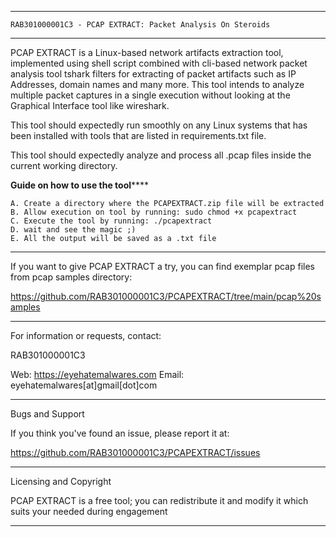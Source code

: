 ********************************************************************************
	RAB301000001C3 - PCAP EXTRACT: Packet Analysis On Steroids
********************************************************************************

PCAP EXTRACT is a Linux-based network artifacts extraction tool, implemented 
using shell script combined with cli-based network packet analysis tool tshark 
filters for extracting of packet artifacts such as IP Addresses, domain names
and many more. This tool intends to analyze multiple packet captures in a 
single  execution without looking at the Graphical Interface tool like wireshark.

This tool should expectedly run smoothly on any Linux systems that has been 
installed with tools that are listed in requirements.txt file.

This tool should expectedly analyze and process all .pcap files inside the
current working directory.

************************Guide on how to use the tool****************************

	A. Create a directory where the PCAPEXTRACT.zip file will be extracted
	B. Allow execution on tool by running: sudo chmod +x pcapextract
	C. Execute the tool by running: ./pcapextract
	D. wait and see the magic ;)
	E. All the output will be saved as a .txt file
	
********************************************************************************

If you want to give PCAP EXTRACT a try, you can find exemplar pcap files from
pcap samples directory: 

https://github.com/RAB301000001C3/PCAPEXTRACT/tree/main/pcap%20samples

********************************************************************************
For information or requests, contact:

RAB301000001C3

Web: https://eyehatemalwares.com
Email: eyehatemalwares[at]gmail[dot]com

********************************************************************************
Bugs and Support

If you think you've found an issue, please report it at:

https://github.com/RAB301000001C3/PCAPEXTRACT/issues 

********************************************************************************
Licensing and Copyright

PCAP EXTRACT is a free tool; you can redistribute it and modify it which suits 
your needed during engagement

********************************************************************************
